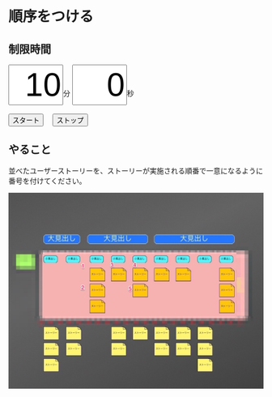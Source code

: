 # 順序をつける

## 制限時間

<form name="timer">
  <input type="text" maxlength="2" value="10" style="font-size:48pt;width:100px;text-align:right">分
  <input type="text" maxlength="2" value="0" style="font-size:48pt;width:100px;text-align:right">秒
  <br><br>
  <input type="button" value="スタート" onclick="cntStart()">　
  <input type="button" value="ストップ" onclick="cntStop()">
</form>

## やること

並べたユーザーストーリーを、ストーリーが実施される順番で一意になるように番号を付けてください。

![](img/user_story_map_work5.jpg)

<script type="text/javascript" src="../js/timer.js"></script>
